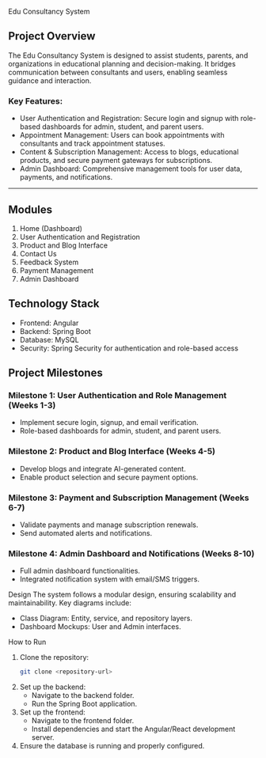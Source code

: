 Edu Consultancy System

## Project Overview
The Edu Consultancy System is designed to assist students, parents, and organizations in educational planning and decision-making. It bridges communication between consultants and users, enabling seamless guidance and interaction.

### Key Features:
- User Authentication and Registration: Secure login and signup with role-based dashboards for admin, student, and parent users.
- Appointment Management: Users can book appointments with consultants and track appointment statuses.
- Content & Subscription Management: Access to blogs, educational products, and secure payment gateways for subscriptions.
- Admin Dashboard: Comprehensive management tools for user data, payments, and notifications.

---

## Modules
1. Home (Dashboard)  
2. User Authentication and Registration  
3. Product and Blog Interface  
4. Contact Us  
5. Feedback System  
6. Payment Management  
7. Admin Dashboard  

## Technology Stack
- Frontend: Angular 
- Backend: Spring Boot  
- Database: MySQL  
- Security: Spring Security for authentication and role-based access  

## Project Milestones
### Milestone 1: User Authentication and Role Management (Weeks 1-3)
- Implement secure login, signup, and email verification.
- Role-based dashboards for admin, student, and parent users.

### Milestone 2: Product and Blog Interface (Weeks 4-5)
- Develop blogs and integrate AI-generated content.
- Enable product selection and secure payment options.

### Milestone 3: Payment and Subscription Management (Weeks 6-7)
- Validate payments and manage subscription renewals.
- Send automated alerts and notifications.

### Milestone 4: Admin Dashboard and Notifications (Weeks 8-10)
- Full admin dashboard functionalities.
- Integrated notification system with email/SMS triggers.

Design
The system follows a modular design, ensuring scalability and maintainability. Key diagrams include:
- Class Diagram: Entity, service, and repository layers.
- Dashboard Mockups: User and Admin interfaces.

How to Run
1. Clone the repository:  
   ```bash
   git clone <repository-url>
   ```
2. Set up the backend:
   - Navigate to the backend folder.
   - Run the Spring Boot application.
3. Set up the frontend:
   - Navigate to the frontend folder.
   - Install dependencies and start the Angular/React development server.
4. Ensure the database is running and properly configured.
